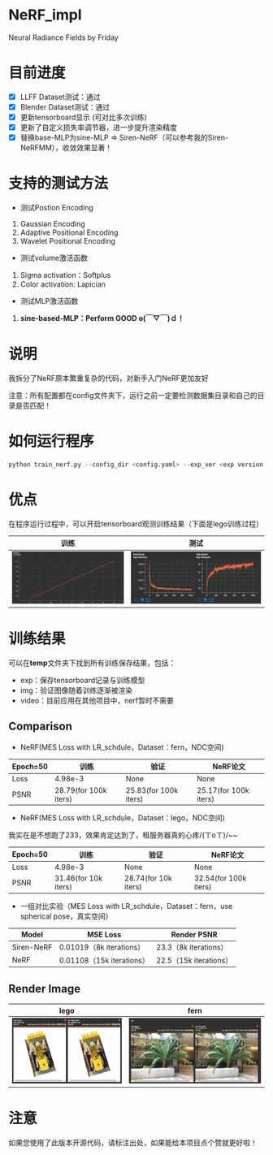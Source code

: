 # NeRF_impl
Neural Radiance Fields by Friday

# 目前进度
- [x] LLFF Dataset测试：通过
- [x] Blender Dataset测试：通过
- [x] 更新tensorboard显示 (可对比多次训练)
- [x] 更新了自定义损失率调节器，进一步提升渲染精度
- [x] 替换base-MLP为sine-MLP => Siren-NeRF（可以参考我的Siren-NeRFMM），收敛效果显著！

# 支持的测试方法
- 测试Postion Encoding

1. Gaussian Encoding
2. Adaptive Positional Encoding
3. Wavelet Positional Encoding

- 测试volume激活函数

1. Sigma activation：Softplus
2. Color activation: Lapician

- 测试MLP激活函数

1. **sine-based-MLP：Perform GOOD o(￣▽￣)ｄ！**

# 说明
我拆分了NeRF原本繁重复杂的代码，对新手入门NeRF更加友好

注意：所有配置都在config文件夹下，运行之前一定要检测数据集目录和自己的目录是否匹配！

# 如何运行程序
```python
python train_nerf.py --config_dir <config.yaml> --exp_ver <exp version name>
```

# 优点
在程序运行过程中，可以开启tensorboard观测训练结果（下面是lego训练过程）

| 训练                                                 | 测试                                                   |
| ---------------------------------------------------- | ------------------------------------------------------ |
| <img src="result/lego_eval.png" style="zoom:50%;" /> | <img src="result/lego_train.png" style="zoom: 80%;" /> |

# 训练结果
可以在**temp**文件夹下找到所有训练保存结果，包括：

- exp：保存tensorboard记录与训练模型
- img：验证图像随着训练逐渐被渲染
- video：目前应用在其他项目中，nerf暂时不需要

## Comparison

- NeRF(MES Loss with LR_schdule，Dataset：fern，NDC空间)

| Epoch=50  | 训练 | 验证 | NeRF论文 |
|  ----  | ----  | ----  | ----  |
| Loss  | 4.98e-3 | None | None  |
| PSNR  | 28.79(for 100k iters) | 25.83(for 100k iters) | 25.17(for 100k iters)  |

* NeRF(MES Loss with LR_schdule，Dataset：lego，NDC空间)

我实在是不想跑了233，效果肯定达到了，租服务器真的心疼/(ㄒoㄒ)/~~

| Epoch=50  | 训练 | 验证 | NeRF论文 |
|  ----  | ----  | ----  | ----  |
| Loss  | 4.98e-3 | None | None  |
| PSNR  | 31.46(for 10k iters) | 28.74(for 10k iters) | 32.54(for 100k iters)  |

* 一组对比实验（MES Loss with LR_schdule，Dataset：fern，use spherical pose，真实空间）

| Model      | MSE Loss                  | Render PSNR            |
| ---------- | ------------------------- | ---------------------- |
| Siren-NeRF | 0.01019（8k iterations）  | 23.3（8k iterations）  |
| NeRF       | 0.01108（15k iterations） | 22.5（15k iterations） |



## Render Image

| lego                                                    | fern                                                    |
| ------------------------------------------------------- | ------------------------------------------------------- |
| <img src="result/lego_render.png" style="zoom: 50%;" /> | <img src="result/fern_render.png" style="zoom: 50%;" /> |


# 注意

如果您使用了此版本开源代码，请标注出处，如果能给本项目点个赞就更好啦！
